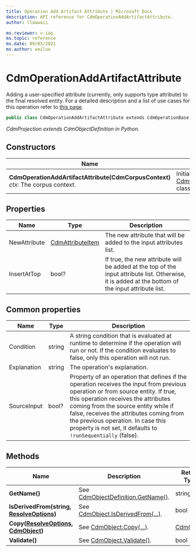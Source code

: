 ```yaml
---
title: Operation Add Artifact Attribute | Microsoft Docs
description: API reference for CdmOperationAddArtifactAttribute.
author: llawwaii

ms.reviewer: v-iap 
ms.topic: reference 
ms.date: 09/03/2021
ms.author: weiluo
---
```


# CdmOperationAddArtifactAttribute

Adding a user-specified attribute (currently, only supports type attribute) to the final resolved entity. For a detailed description and a list of use cases for this operation refer to [this page](../../../../sdk/projections/addartifactattribute.md).

```csharp
public class CdmOperationAddArtifactAttribute extends CdmOperationBase
```

*CdmProjection extends CdmObjectDefinition in Python.*

## Constructors

|Name|Description|
|---|---|
|**CdmOperationAddArtifactAttribute(CdmCorpusContext)**<br/>*ctx*: The corpus context.<br/>|Initializes a new instance of the [CdmOperationAddArtifactAttribute](addartifactattribute.md) class.|

## Properties

|Name|Type|Description|
|---|---|---|
|NewAttribute|[CdmAttributeItem](..\attributeitem.md)|The new attribute that will be added to the input attributes list.
|InsertAtTop|bool?|If true, the new attribute will be added at the top of the input attribute list. Otherwise, it is added at the bottom of the input attribute list.

## Common properties

|Name|Type|Description|
|---|---|---|
|Condition|string|A string condition that is evaluated at runtime to determine if the operation will run or not. If the condition evaluates to false, only this operation will not run.
|Explanation|string|The operation's explanation.
|SourceInput|bool?|Property of an operation that defines if the operation receives the input from previous operation or from source entity. If true, this operation receives the attributes coming from the source entity while if false, receives the attributes coming from the previous operation. In case this property is not set, it defaults to `!runSequentially` (false).

## Methods

|Name|Description|Return Type|
|---|---|---|
|**GetName()**|See [CdmObjectDefinition.GetName()](../cdmobjectdefinition.md#methods).|string|
|**IsDerivedFrom(string, [ResolveOptions](../../utilities/resolveoptions.md))**|See  [CdmObject.IsDerivedFrom(...)](../cdmobject.md#methods).|bool|
|**Copy([ResolveOptions](../../utilities/resolveoptions.md), [CdmObject](../cdmobject.md))**|See [CdmObject.Copy(...)](../cdmobject.md#methods).|[CdmObject](../cdmobject.md)|
|**Validate()**|See [CdmObject.Validate()](../cdmobject.md#methods).|bool|
